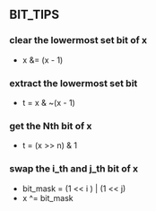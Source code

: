 BIT_TIPS
---

### clear the lowermost set bit of x
 - x &= (x - 1)
 
### extract the lowermost set bit
 - t = x & ~(x - 1)

### get the Nth bit of x
 - t = (x >> n) & 1
 
### swap the i_th and j_th  bit of x
 - bit_mask = (1 << i ) | (1 << j)
 - x ^= bit_mask
 
